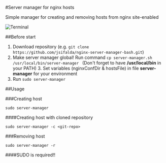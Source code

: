 #Server manager for nginx hosts

Simple manager for creating and removing hosts from nginx site-enabled

![Terminal](http://projects.jsifalda.name/server-manager/screens/terminal.png "Terminal")

##Before start
1. Download repository (e.g. `git clone https://github.com/jsifalda/nginx-server-manager-bash.git`)
2. Make server manager global! Run command `cp server-manager.sh /usr/local/bin/server-manager
` (Don't forget to have **/usr/local/bin** in your PATH)
3. Set variables (nginxConfDir & hostsFile) in file **server-manager** for your environment
4. Run `sudo server-manager`

##Usage

###Creating host

	sudo server-manager

####Creating host with cloned repository

	sudo server-manager -c <git-repo>

###Removing host

	sudo server-manager -r

####SUDO is required!!